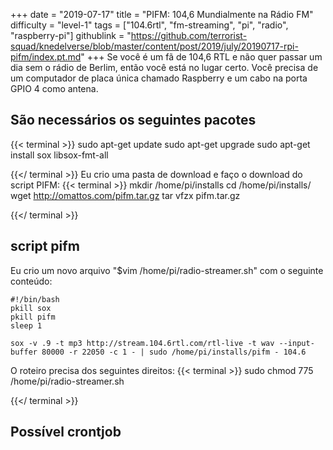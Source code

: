 +++
date = "2019-07-17"
title = "PIFM: 104,6 Mundialmente na Rádio FM"
difficulty = "level-1"
tags = ["104.6rtl", "fm-streaming", "pi", "radio", "raspberry-pi"]
githublink = "https://github.com/terrorist-squad/knedelverse/blob/master/content/post/2019/july/20190717-rpi-pifm/index.pt.md"
+++
Se você é um fã de 104,6 RTL e não quer passar um dia sem o rádio de Berlim, então você está no lugar certo. Você precisa de um computador de placa única chamado Raspberry e um cabo na porta GPIO 4 como antena.
## São necessários os seguintes pacotes

{{< terminal >}}
sudo apt-get update
sudo apt-get upgrade
sudo apt-get install sox libsox-fmt-all

{{</ terminal >}}
Eu crio uma pasta de download e faço o download do script PIFM:
{{< terminal >}}
mkdir /home/pi/installs
cd /home/pi/installs/
wget http://omattos.com/pifm.tar.gz
tar vfzx pifm.tar.gz

{{</ terminal >}}

## script pifm
Eu crio um novo arquivo "$vim /home/pi/radio-streamer.sh" com o seguinte conteúdo:
```
#!/bin/bash 
pkill sox 
pkill pifm 
sleep 1 

sox -v .9 -t mp3 http://stream.104.6rtl.com/rtl-live -t wav --input-buffer 80000 -r 22050 -c 1 - | sudo /home/pi/installs/pifm - 104.6

```
O roteiro precisa dos seguintes direitos:
{{< terminal >}}
sudo chmod 775 /home/pi/radio-streamer.sh

{{</ terminal >}}

## Possível crontjob
